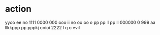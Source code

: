 # action 
yyoo
ee
no
1111
0000
000
ooo
ii
no
oo
oo
o
pp
pp
ll
pp
ll
000000
0
999
aa
llkkppp
pp
pppkj
ooioi
2222
l
q
o
evil
